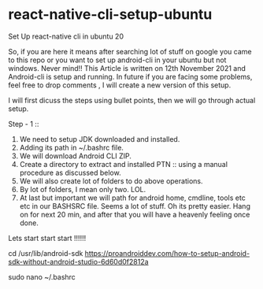 # react-native-cli-setup-ubuntu
Set Up react-native cli in ubuntu 20 

So, if you are here it means after searching lot of stuff on google you came to this repo or you want to set up android-cli in your ubuntu but not windows.
Never mind!! 
This Article is written on 12th November 2021 and Android-cli is setup and running. In future if you are facing some problems, feel free to drop comments , I will create a new version of this setup.

I will first dicuss the steps using bullet points, then we will go through actual setup. 

Step - 1 ::
 1. We need to setup JDK downloaded and installed.
 2. Adding its path in ~/.bashrc file.
 3. We will download Android CLI ZIP.
 4. Create a directory to extract and installed  PTN :: using a manual procedure as discussed below.
 5. We will also create lot of folders to do above operations.
 6. By lot of folders, I mean only two. LOL.
 7. At last but important we will path for android home, cmdline, tools etc etc in our BASHSRC file.
Seems a lot of stuff. Oh its pretty easier. Hang on for next 20 min, and after that you will have a heavenly feeling once done.


Lets start start start !!!!!!




cd /usr/lib/android-sdk 
https://proandroiddev.com/how-to-setup-android-sdk-without-android-studio-6d60d0f2812a

sudo nano ~/.bashrc
